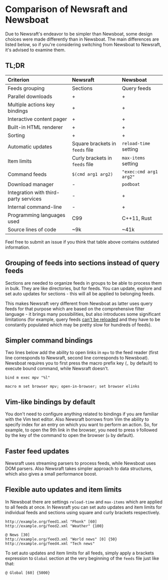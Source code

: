 # Comparison of Newsraft and Newsboat

Due to Newsraft's endeavor to be simpler than Newsboat, some design choices were
made differently than in Newsboat. The main differences are listed below, so if
you're considering switching from Newsboat to Newsraft, it's advised to examine them.

## TL;DR

| Criterion                             | Newsraft                        | Newsboat               |
|:--------------------------------------|:--------------------------------|:-----------------------|
| Feeds grouping                        | Sections                        | Query feeds            |
| Parallel downloads                    | +                               | +                      |
| Multiple actions key bindings         | +                               | +                      |
| Interactive content pager             | +                               | +                      |
| Built-in HTML renderer                | +                               | +                      |
| Sorting                               | +                               | +                      |
| Automatic updates                     | Square brackets in `feeds` file | `reload-time` setting  |
| Item limits                           | Curly brackets in `feeds` file  | `max-items` setting    |
| Command feeds                         | `$(cmd arg1 arg2)`              | `"exec:cmd arg1 arg2"` |
| Download manager                      | -                               | `podboat`              |
| Integration with third-party services | -                               | +                      |
| Internal command-line                 | -                               | +                      |
| Programming languages used            | C99                             | C++11, Rust            |
| Source lines of code                  | ~9k                             | ~41k                   |

Feel free to submit an issue if you think that table above contains outdated information.

## Grouping of feeds into sections instead of query feeds

Sections are needed to organize feeds in groups to be able to process them in
bulk. They are like directories, but for feeds. You can update, explore and
set auto updates for sections - this will all be applied to belonging feeds.

This makes Newsraft very different from Newsboat as latter uses query feeds
for that purpose which are based on the comprehensive filter language - it
brings many possibilities, but also introduces some significant limitations
(for example, query feeds
[can't be reloaded](https://github.com/newsboat/newsboat/issues/978) and they
have to be constantly populated which may be pretty slow for hundreds of feeds).

## Simpler command bindings

Two lines below add the ability to open links in `mpv` to the feed reader (first
line corresponds to Newsraft, second line corresponds to Newsboat). Newsboat
requires you to first press the macro prefix key (`,` by default) to execute
bound command, while Newsraft doesn't.

```
bind m exec mpv "%l"
```

```
macro m set browser mpv; open-in-browser; set browser elinks
```

## Vim-like bindings by default

You don't need to configure anything related to bindings if you are familiar
with the Vim text editor. Also Newsraft borrows from Vim the ability to specify
index for an entry on which you want to perform an action. So, for example, to
open the 9th link in the browser, you need to press `9` followed by the key of
the command to open the browser (`o` by default).

## Faster feed updates

Newsraft uses streaming parsers to process feeds, while Newsboat uses DOM
parsers. Also Newsraft takes simpler approach to data structures, which also
gives a small performance boost.

## Flexible auto updates and item limits

In Newsboat there are settings `reload-time` and `max-items` which are applied
to all feeds at once. In Newsraft you can set auto updates and item limits for
individual feeds and sections using square and curly brackets respectively.

```
http://example.org/feed1.xml "Phonk" [60]
http://example.org/feed2.xml "Weather" {100}

@ News [30]
http://example.org/feed3.xml "World news" [0] {50}
http://example.org/feed4.xml "Tech news"
```

To set auto updates and item limits for all feeds, simply apply a brackets
expression to `Global` section at the very beginning of the `feeds` file just
like that:

```
@ Global [60] {5000}
```
